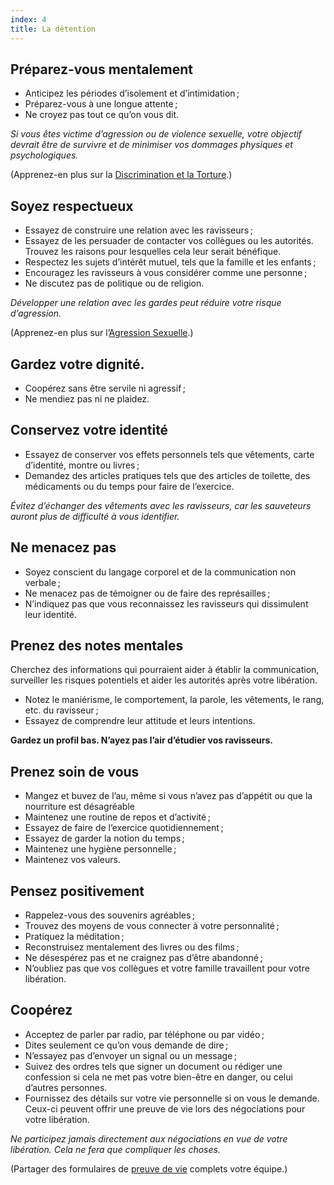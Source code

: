 ```yaml
---
index: 4
title: La détention
---
```

## Préparez-vous mentalement

* Anticipez les périodes d’isolement et d’intimidation ;
*   Préparez-vous à une longue attente ;
*   Ne croyez pas tout ce qu’on vous dit.

*Si vous êtes victime d’agression ou de violence sexuelle, votre objectif devrait être de survivre et de minimiser vos dommages physiques et psychologiques.*

(Apprenez-en plus sur la [Discrimination et la Torture](umbrella://incident-response/arrests/beginner/s_discrimination-and-torture.md).)

## Soyez respectueux

*   Essayez de construire une relation avec les ravisseurs ;
*   Essayez de les persuader de contacter vos collègues ou les autorités. Trouvez les raisons pour lesquelles cela leur serait bénéfique.
*   Respectez les sujets d’intérêt mutuel, tels que la famille et les enfants ;
*   Encouragez les ravisseurs à vous considérer comme une personne ;
*   Ne discutez pas de politique ou de religion.

*Développer une relation avec les gardes peut réduire votre risque d’agression.*

(Apprenez-en plus sur l’[Agression Sexuelle](umbrella://incident-response/sexual-assault).) 

## Gardez votre dignité.

*   Coopérez sans être servile ni agressif ;
*   Ne mendiez pas ni ne plaidez.

## Conservez votre identité

*   Essayez de conserver vos effets personnels tels que vêtements, carte d’identité, montre ou livres ;
*   Demandez des articles pratiques tels que des articles de toilette, des médicaments ou du temps pour faire de l’exercice.

_Évitez d’échanger des vêtements avec les ravisseurs, car les sauveteurs auront plus de difficulté à vous identifier._

## Ne menacez pas

*   Soyez conscient du langage corporel et de la communication non verbale ;
*   Ne menacez pas de témoigner ou de faire des représailles ;
*   N’indiquez pas que vous reconnaissez les ravisseurs qui dissimulent leur identité.

## Prenez des notes mentales

Cherchez des informations qui pourraient aider à établir la communication, surveiller les risques potentiels et aider les autorités après votre libération.

*   Notez le maniérisme, le comportement, la parole, les vêtements, le rang, etc. du ravisseur ;
*   Essayez de comprendre leur attitude et leurs intentions.

**Gardez un profil bas. N’ayez pas l’air d’étudier vos ravisseurs.**

## Prenez soin de vous

*   Mangez et buvez de l’au, même si vous n’avez pas d’appétit ou que la nourriture est désagréable
*   Maintenez une routine de repos et d’activité ;
*   Essayez de faire de l’exercice quotidiennement ;
*   Essayez de garder la notion du temps ;
*   Maintenez une hygiène personnelle ;
*   Maintenez vos valeurs.

## Pensez positivement

*   Rappelez-vous des souvenirs agréables ;
*   Trouvez des moyens de vous connecter à votre personnalité ;
*   Pratiquez la méditation ;
*   Reconstruisez mentalement des livres ou des films ;
*   Ne désespérez pas et ne craignez pas d’être abandonné ;
*   N’oubliez pas que vos collègues et votre famille travaillent pour votre libération.

## Coopérez

*   Acceptez de parler par radio, par téléphone ou par vidéo ;
*   Dites seulement ce qu’on vous demande de dire ;
*   N’essayez pas d’envoyer un signal ou un message ;
*   Suivez des ordres tels que signer un document ou rédiger une confession si cela ne met pas votre bien-être en danger, ou celui d’autres personnes.
*   Fournissez des détails sur votre vie personnelle si on vous le demande. Ceux-ci peuvent offrir une preuve de vie lors des négociations pour votre libération.

_Ne participez jamais directement aux négociations en vue de votre libération. Cela ne fera que compliquer les choses._

(Partager des formulaires de [preuve de vie](umbrella://forms/f_digital-security-incident.yml) complets votre équipe.)